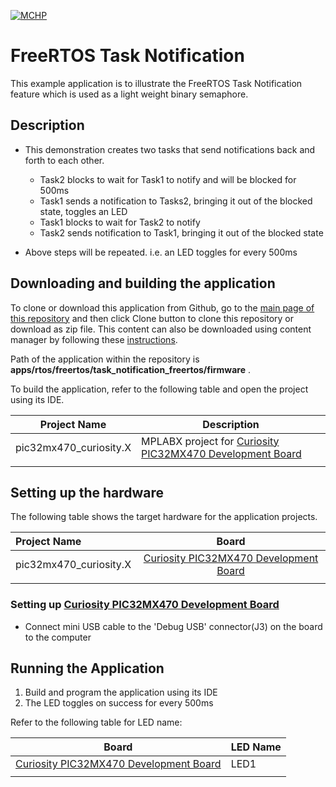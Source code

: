 [![MCHP](https://www.microchip.com/ResourcePackages/Microchip/assets/dist/images/logo.png)](https://www.microchip.com)

# FreeRTOS Task Notification

This example application is to illustrate the FreeRTOS Task Notification feature which is used as a light weight binary semaphore.

## Description

- This demonstration creates two tasks that send notifications back and forth to each other.
    - Task2 blocks to wait for Task1 to notify and will be blocked for 500ms
    - Task1 sends a notification to Tasks2, bringing it out of the blocked state, toggles an LED
    - Task1 blocks to wait for Task2 to notify
    - Task2 sends notification to Task1, bringing it out of the blocked state

- Above steps will be repeated. i.e. an LED toggles for every 500ms

## Downloading and building the application

To clone or download this application from Github, go to the [main page of this repository](https://github.com/Microchip-MPLAB-Harmony/core_apps_pic32mx) and then click Clone button to clone this repository or download as zip file.
This content can also be downloaded using content manager by following these [instructions](https://github.com/Microchip-MPLAB-Harmony/contentmanager/wiki).

Path of the application within the repository is **apps/rtos/freertos/task_notification_freertos/firmware** .

To build the application, refer to the following table and open the project using its IDE.

| Project Name      | Description                                    |
| ----------------- | ---------------------------------------------- |
| pic32mx470_curiosity.X | MPLABX project for [Curiosity PIC32MX470 Development Board](https://www.microchip.com/Developmenttools/ProductDetails/dm320103) |
|||

## Setting up the hardware

The following table shows the target hardware for the application projects.

| Project Name| Board|
|:---------|:---------:|
| pic32mx470_curiosity.X | [Curiosity PIC32MX470 Development Board](https://www.microchip.com/Developmenttools/ProductDetails/dm320103) |
|||

### Setting up [Curiosity PIC32MX470 Development Board](https://www.microchip.com/Developmenttools/ProductDetails/dm320103)

- Connect mini USB cable to the 'Debug USB' connector(J3) on the board to the computer

## Running the Application

1. Build and program the application using its IDE
2. The LED toggles on success for every 500ms

Refer to the following table for LED name:

| Board | LED Name |
| ----- | -------- |
|  [Curiosity PIC32MX470 Development Board](https://www.microchip.com/Developmenttools/ProductDetails/dm320103) | LED1 |
|||